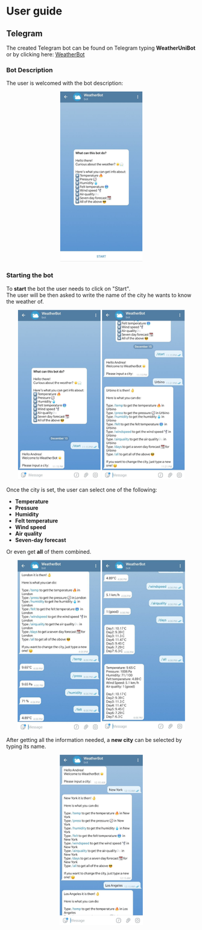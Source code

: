 # User guide

## Telegram
The created Telegram bot can be found on Telegram typing **WeatherUniBot**
or by clicking here: [WeatherBot](https://t.me/weatherunibot)


### Bot Description
The user is welcomed with the bot description:

<p align="center">
  <img src='images/bot_description.jpg' height='450' />
</p>

### Starting the bot

To **start** the bot the user needs to click on "Start".\
The user will be then asked to write the name of the city 
he wants to know the weather of.

<p align="center">
  <img src='images/bot_start.jpg' height='450' />
  <img src='images/bot_city_set.jpg' height='450' />
</p>

Once the city is set, the user can select one of the following:

* **Temperature**
* **Pressure**
* **Humidity**
* **Felt temperature**
* **Wind speed**
* **Air quality**
* **Seven-day forecast**

Or even get **all** of them combined.

<p align="center">
  <img src='images/bot_first.jpg' height='450' />
  <img src='images/bot_second.jpg' height='450' />
</p>


After getting all the information needed, a **new city** can be selected
by typing its name.

<p align="center">
  <img src='images/bot_city_change.jpg' height='450' />
</p>



